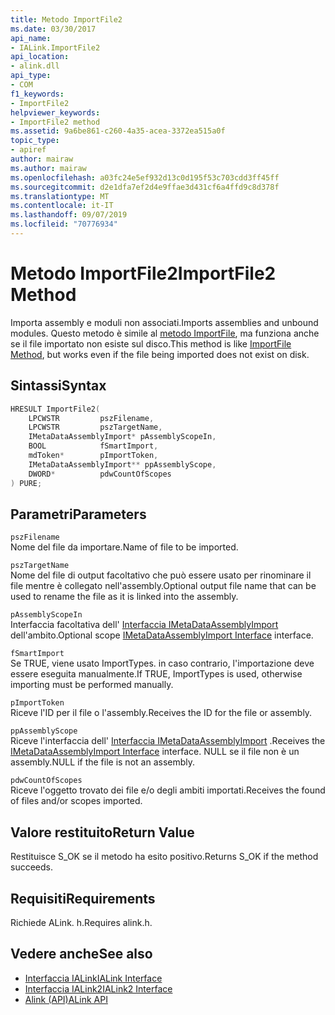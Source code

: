 ```yaml
---
title: Metodo ImportFile2
ms.date: 03/30/2017
api_name:
- IALink.ImportFile2
api_location:
- alink.dll
api_type:
- COM
f1_keywords:
- ImportFile2
helpviewer_keywords:
- ImportFile2 method
ms.assetid: 9a6be861-c260-4a35-acea-3372ea515a0f
topic_type:
- apiref
author: mairaw
ms.author: mairaw
ms.openlocfilehash: a03fc24e5ef932d13c0d195f53c703cdd3ff45ff
ms.sourcegitcommit: d2e1dfa7ef2d4e9ffae3d431cf6a4ffd9c8d378f
ms.translationtype: MT
ms.contentlocale: it-IT
ms.lasthandoff: 09/07/2019
ms.locfileid: "70776934"
---
```

# <a name="importfile2-method"></a><span data-ttu-id="af137-102">Metodo ImportFile2</span><span class="sxs-lookup"><span data-stu-id="af137-102">ImportFile2 Method</span></span>
<span data-ttu-id="af137-103">Importa assembly e moduli non associati.</span><span class="sxs-lookup"><span data-stu-id="af137-103">Imports assemblies and unbound modules.</span></span> <span data-ttu-id="af137-104">Questo metodo è simile al [metodo ImportFile](importfile-method.md), ma funziona anche se il file importato non esiste sul disco.</span><span class="sxs-lookup"><span data-stu-id="af137-104">This method is like [ImportFile Method](importfile-method.md), but works even if the file being imported does not exist on disk.</span></span>  
  
## <a name="syntax"></a><span data-ttu-id="af137-105">Sintassi</span><span class="sxs-lookup"><span data-stu-id="af137-105">Syntax</span></span>  
  
```cpp  
HRESULT ImportFile2(  
    LPCWSTR         pszFilename,  
    LPCWSTR         pszTargetName,  
    IMetaDataAssemblyImport* pAssemblyScopeIn,  
    BOOL            fSmartImport,  
    mdToken*        pImportToken,  
    IMetaDataAssemblyImport** ppAssemblyScope,  
    DWORD*          pdwCountOfScopes  
) PURE;  
```  
  
## <a name="parameters"></a><span data-ttu-id="af137-106">Parametri</span><span class="sxs-lookup"><span data-stu-id="af137-106">Parameters</span></span>  
 `pszFilename`  
 <span data-ttu-id="af137-107">Nome del file da importare.</span><span class="sxs-lookup"><span data-stu-id="af137-107">Name of file to be imported.</span></span>  
  
 `pszTargetName`  
 <span data-ttu-id="af137-108">Nome del file di output facoltativo che può essere usato per rinominare il file mentre è collegato nell'assembly.</span><span class="sxs-lookup"><span data-stu-id="af137-108">Optional output file name that can be used to rename the file as it is linked into the assembly.</span></span>  
  
 `pAssemblyScopeIn`  
 <span data-ttu-id="af137-109">Interfaccia facoltativa dell' [Interfaccia IMetaDataAssemblyImport](../metadata/imetadataassemblyimport-interface.md) dell'ambito.</span><span class="sxs-lookup"><span data-stu-id="af137-109">Optional scope [IMetaDataAssemblyImport Interface](../metadata/imetadataassemblyimport-interface.md) interface.</span></span>  
  
 `fSmartImport`  
 <span data-ttu-id="af137-110">Se TRUE, viene usato ImportTypes. in caso contrario, l'importazione deve essere eseguita manualmente.</span><span class="sxs-lookup"><span data-stu-id="af137-110">If TRUE, ImportTypes is used, otherwise importing must be performed manually.</span></span>  
  
 `pImportToken`  
 <span data-ttu-id="af137-111">Riceve l'ID per il file o l'assembly.</span><span class="sxs-lookup"><span data-stu-id="af137-111">Receives the ID for the file or assembly.</span></span>  
  
 `ppAssemblyScope`  
 <span data-ttu-id="af137-112">Riceve l'interfaccia dell' [Interfaccia IMetaDataAssemblyImport](../metadata/imetadataassemblyimport-interface.md) .</span><span class="sxs-lookup"><span data-stu-id="af137-112">Receives the [IMetaDataAssemblyImport Interface](../metadata/imetadataassemblyimport-interface.md) interface.</span></span> <span data-ttu-id="af137-113">NULL se il file non è un assembly.</span><span class="sxs-lookup"><span data-stu-id="af137-113">NULL if the file is not an assembly.</span></span>  
  
 `pdwCountOfScopes`  
 <span data-ttu-id="af137-114">Riceve l'oggetto trovato dei file e/o degli ambiti importati.</span><span class="sxs-lookup"><span data-stu-id="af137-114">Receives the found of files and/or scopes imported.</span></span>  
  
## <a name="return-value"></a><span data-ttu-id="af137-115">Valore restituito</span><span class="sxs-lookup"><span data-stu-id="af137-115">Return Value</span></span>  
 <span data-ttu-id="af137-116">Restituisce S_OK se il metodo ha esito positivo.</span><span class="sxs-lookup"><span data-stu-id="af137-116">Returns S_OK if the method succeeds.</span></span>  
  
## <a name="requirements"></a><span data-ttu-id="af137-117">Requisiti</span><span class="sxs-lookup"><span data-stu-id="af137-117">Requirements</span></span>  
 <span data-ttu-id="af137-118">Richiede ALink. h.</span><span class="sxs-lookup"><span data-stu-id="af137-118">Requires alink.h.</span></span>  
  
## <a name="see-also"></a><span data-ttu-id="af137-119">Vedere anche</span><span class="sxs-lookup"><span data-stu-id="af137-119">See also</span></span>

- [<span data-ttu-id="af137-120">Interfaccia IALink</span><span class="sxs-lookup"><span data-stu-id="af137-120">IALink Interface</span></span>](ialink-interface.md)
- [<span data-ttu-id="af137-121">Interfaccia IALink2</span><span class="sxs-lookup"><span data-stu-id="af137-121">IALink2 Interface</span></span>](ialink2-interface.md)
- [<span data-ttu-id="af137-122">Alink (API)</span><span class="sxs-lookup"><span data-stu-id="af137-122">ALink API</span></span>](index.md)
